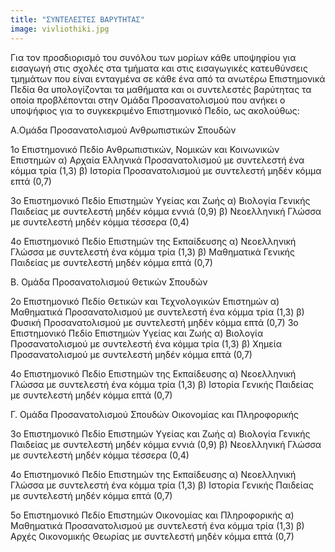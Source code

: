 ```yaml
---
title: "ΣΥΝΤΕΛΕΣΤΕΣ ΒΑΡΥΤΗΤΑΣ"
image: vivliothiki.jpg
---
```


Για τον προσδιορισμό του συνόλου των μορίων κάθε υποψηφίου για εισαγωγή στις σχολές στα τμήματα και στις εισαγωγικές κατευθύνσεις τμημάτων που είναι ενταγμένα σε κάθε ένα από τα ανωτέρω Επιστημονικά Πεδία θα υπολογίζονται τα μαθήματα και οι συντελεστές βαρύτητας τα οποία προβλέπονται στην Ομάδα Προσανατολισμού που ανήκει ο υποψήφιος για το συγκεκριμένο Επιστημονικό Πεδίο, ως ακολούθως:

A.Ομάδα Προσανατολισμού Ανθρωπιστικών Σπουδών

1ο Επιστημονικό Πεδίο Ανθρωπιστικών, Νομικών και Κοινωνικών Επιστημών
  α) Αρχαία Ελληνικά Προσανατολισμού με συντελεστή ένα κόμμα τρία (1,3)
  β) Ιστορία Προσανατολισμού με συντελεστή μηδέν κόμμα επτά (0,7)

3ο Επιστημονικό Πεδίο Επιστημών Υγείας και Ζωής
  α) Βιολογία Γενικής Παιδείας με συντελεστή μηδέν κόμμα εννιά (0,9)
  β) Νεοελληνική Γλώσσα με συντελεστή μηδέν κόμμα τέσσερα (0,4)

4ο Επιστημονικό Πεδίο Επιστημών της Εκπαίδευσης
  α) Νεοελληνική Γλώσσα με συντελεστή ένα κόμμα τρία (1,3)
  β) Μαθηματικά Γενικής Παιδείας με συντελεστή μηδέν κόμμα επτά (0,7)

Β. Ομάδα Προσανατολισμού Θετικών Σπουδών

2ο Επιστημονικό Πεδίο Θετικών και Τεχνολογικών Επιστημών
  α) Μαθηματικά Προσανατολισμού με συντελεστή ένα κόμμα τρία (1,3)
  β) Φυσική Προσανατολισμού με συντελεστή μηδέν κόμμα επτά (0,7)
3ο Επιστημονικό Πεδίο Επιστημών Υγείας και Ζωής
  α) Βιολογία Προσανατολισμού με συντελεστή ένα κόμμα τρία (1,3)
  β) Χημεία Προσανατολισμού με συντελεστή μηδέν κόμμα επτά (0,7)

4ο Επιστημονικό Πεδίο Επιστημών της Εκπαίδευσης
  α) Νεοελληνική Γλώσσα με συντελεστή ένα κόμμα τρία (1,3)
  β) Ιστορία Γενικής Παιδείας με συντελεστή μηδέν κόμμα επτά (0,7)

Γ. Ομάδα Προσανατολισμού Σπουδών Οικονομίας και Πληροφορικής

3ο Επιστημονικό Πεδίο Επιστημών Υγείας και Ζωής
  α) Βιολογία Γενικής Παιδείας με συντελεστή μηδέν κόμμα εννιά (0,9)
  β) Νεοελληνική Γλώσσα με συντελεστή μηδέν κόμμα τέσσερα (0,4)

4ο Επιστημονικό Πεδίο Επιστημών της Εκπαίδευσης
  α) Νεοελληνική Γλώσσα με συντελεστή ένα κόμμα τρία (1,3)
  β) Ιστορία Γενικής Παιδείας με συντελεστή μηδέν κόμμα επτά (0,7)

5ο Επιστημονικό Πεδίο Επιστημών Οικονομίας και Πληροφορικής
α) Μαθηματικά Προσανατολισμού με συντελεστή ένα κόμμα τρία (1,3)
β) Αρχές Οικονομικής Θεωρίας με συντελεστή μηδέν κόμμα επτά (0,7)
